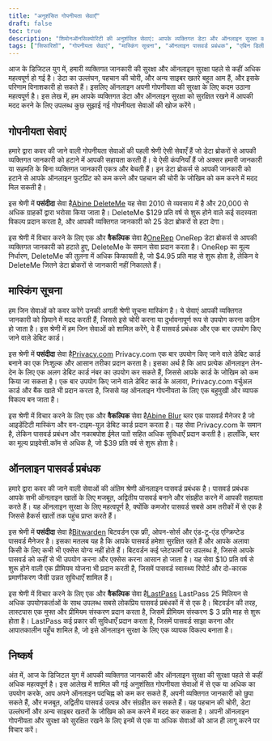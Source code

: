 ```yaml
---
title: "अनुशंसित गोपनीयता सेवाएँ"
draft: false
toc: true
description: "शिमोनऑनसिक्योरिटी की अनुशंसित सेवाएं: आपके व्यक्तिगत डेटा और ऑनलाइन सुरक्षा की सुरक्षा के लिए विश्वसनीय गोपनीयता सेवाओं, सूचना मास्किंग समाधानों और ऑनलाइन पासवर्ड प्रबंधकों की एक सूची। प्रमुख डेटा ब्रोकरों से रिकॉर्ड हटाने, एक बार उपयोग किए जाने वाले डेबिट कार्ड बनाने, पासवर्ड प्रबंधित करने आदि के लिए पसंदीदा विकल्पों की खोज करें।"
tags: ["सिफारिशों", "गोपनीयता सेवाएं", "मास्किंग सूचना", "ऑनलाइन पासवर्ड प्रबंधक", "एबिन डिलीट मी", "एक प्रतिनिधि", "एबिन ब्लर", "गोपनीयता.com", "बिटवर्डन", "E2E एन्क्रिप्टेड", "ऑनलाइन पासवर्ड प्रबंधक"]
---
```

 आज के डिजिटल युग में, हमारी व्यक्तिगत जानकारी की सुरक्षा और ऑनलाइन सुरक्षा पहले से कहीं अधिक महत्वपूर्ण हो गई है। डेटा का उल्लंघन, पहचान की चोरी, और अन्य साइबर खतरे बहुत आम हैं, और इसके परिणाम विनाशकारी हो सकते हैं। इसलिए ऑनलाइन अपनी गोपनीयता की सुरक्षा के लिए कदम उठाना महत्वपूर्ण है। इस लेख में, हम आपके व्यक्तिगत डेटा और ऑनलाइन सुरक्षा को सुरक्षित रखने में आपकी मदद करने के लिए उपलब्ध कुछ सुझाई गई गोपनीयता सेवाओं की खोज करेंगे।

## गोपनीयता सेवाएं

हमारे द्वारा कवर की जाने वाली गोपनीयता सेवाओं की पहली श्रेणी ऐसी सेवाएँ हैं जो डेटा ब्रोकरों से आपकी व्यक्तिगत जानकारी को हटाने में आपकी सहायता करती हैं। ये ऐसी कंपनियाँ हैं जो अक्सर हमारी जानकारी या सहमति के बिना व्यक्तिगत जानकारी एकत्र और बेचती हैं। इन डेटा ब्रोकर्स से आपकी जानकारी को हटाने से आपके ऑनलाइन फुटप्रिंट को कम करने और पहचान की चोरी के जोखिम को कम करने में मदद मिल सकती है।

इस श्रेणी में **पसंदीदा** सेवा है[Abine DeleteMe](https://joindeleteme.com/refer?coupon=RFR-40867-7DWHR4) यह सेवा 2010 से व्यवसाय में है और 20,000 से अधिक ग्राहकों द्वारा भरोसा किया जाता है। DeleteMe $129 प्रति वर्ष से शुरू होने वाले कई सदस्यता विकल्प प्रदान करता है, और आपकी व्यक्तिगत जानकारी को 25 डेटा ब्रोकरों से हटा देगा।

इस श्रेणी में विचार करने के लिए एक और **वैकल्पिक** सेवा है[OneRep](https://onerep.com) OneRep डेटा ब्रोकर्स से आपकी व्यक्तिगत जानकारी को हटाते हुए, DeleteMe के समान सेवा प्रदान करता है। OneRep का मूल्य निर्धारण, DeleteMe की तुलना में अधिक किफायती है, जो $4.95 प्रति माह से शुरू होता है, लेकिन वे DeleteMe जितने डेटा ब्रोकरों से जानकारी नहीं निकालते हैं।

## मास्किंग सूचना

हम जिन सेवाओं को कवर करेंगे उनकी अगली श्रेणी सूचना मास्किंग है। ये सेवाएं आपकी व्यक्तिगत जानकारी को छिपाने में मदद करती हैं, जिससे इसे चोरी करना या दुर्भावनापूर्ण रूप से उपयोग करना कठिन हो जाता है। इस श्रेणी में हम जिन सेवाओं को शामिल करेंगे, वे हैं पासवर्ड प्रबंधक और एक बार उपयोग किए जाने वाले डेबिट कार्ड।

इस श्रेणी में **पसंदीदा** सेवा है[Privacy.com](https://privacy.com/join/SU86Y) Privacy.com एक बार उपयोग किए जाने वाले डेबिट कार्ड बनाने का एक निःशुल्क और आसान तरीका प्रदान करता है। इसका अर्थ है कि आप प्रत्येक ऑनलाइन लेन-देन के लिए एक अलग डेबिट कार्ड नंबर का उपयोग कर सकते हैं, जिससे आपके कार्ड के जोखिम को कम किया जा सकता है। एक बार उपयोग किए जाने वाले डेबिट कार्ड के अलावा, Privacy.com वर्चुअल कार्ड और बैंक खाते भी प्रदान करता है, जिससे यह ऑनलाइन गोपनीयता के लिए एक बहुमुखी और व्यापक विकल्प बन जाता है।

इस श्रेणी में विचार करने के लिए एक और **वैकल्पिक** सेवा है[Abine Blur](https://dnt.abine.com/#/ref_register/pC8ZbvQtt) ब्लर एक पासवर्ड मैनेजर है जो आइडेंटिटी मास्किंग और वन-टाइम-यूज़ डेबिट कार्ड प्रदान करता है। यह सेवा Privacy.com के समान है, लेकिन पासवर्ड प्रबंधन और नकाबपोश ईमेल पतों सहित अधिक सुविधाएँ प्रदान करती है। हालाँकि, ब्लर का मूल्य प्राइवेसी.कॉम से अधिक है, जो $39 प्रति वर्ष से शुरू होता है।

## ऑनलाइन पासवर्ड प्रबंधक

हमारे द्वारा कवर की जाने वाली सेवाओं की अंतिम श्रेणी ऑनलाइन पासवर्ड प्रबंधक है। पासवर्ड प्रबंधक आपके सभी ऑनलाइन खातों के लिए मजबूत, अद्वितीय पासवर्ड बनाने और संग्रहीत करने में आपकी सहायता करते हैं। यह ऑनलाइन सुरक्षा के लिए महत्वपूर्ण है, क्योंकि कमजोर पासवर्ड सबसे आम तरीकों में से एक है जिससे हैकर्स खातों तक पहुंच प्राप्त करते हैं।

इस श्रेणी में **पसंदीदा** सेवा है[Bitwarden](https://bitwarden.com) बिटवर्डन एक फ्री, ओपन-सोर्स और एंड-टू-एंड एन्क्रिप्टेड पासवर्ड मैनेजर है। इसका मतलब यह है कि आपके पासवर्ड हमेशा सुरक्षित रहते हैं और आपके अलावा किसी के लिए कभी भी एक्सेस योग्य नहीं होते हैं। बिटवर्डन कई प्लेटफार्मों पर उपलब्ध है, जिससे आपके पासवर्ड को कहीं से भी उपयोग करना और एक्सेस करना आसान हो जाता है। यह सेवा $10 प्रति वर्ष से शुरू होने वाली एक प्रीमियम योजना भी प्रदान करती है, जिसमें पासवर्ड स्वास्थ्य रिपोर्ट और दो-कारक प्रमाणीकरण जैसी उन्नत सुविधाएँ शामिल हैं।

इस श्रेणी में विचार करने के लिए एक और **वैकल्पिक** सेवा है[LastPass](https://www.lastpass.com/) LastPass 25 मिलियन से अधिक उपयोगकर्ताओं के साथ उपलब्ध सबसे लोकप्रिय पासवर्ड प्रबंधकों में से एक है। बिटवर्डन की तरह, लास्टपास एक मुफ्त और प्रीमियम संस्करण प्रदान करता है, जिसमें प्रीमियम संस्करण $ 3 प्रति माह से शुरू होता है। LastPass कई प्रकार की सुविधाएँ प्रदान करता है, जिसमें पासवर्ड साझा करना और आपातकालीन पहुँच शामिल है, जो इसे ऑनलाइन सुरक्षा के लिए एक व्यापक विकल्प बनाता है।

## निष्कर्ष

अंत में, आज के डिजिटल युग में आपकी व्यक्तिगत जानकारी और ऑनलाइन सुरक्षा की सुरक्षा पहले से कहीं अधिक महत्वपूर्ण है। इस आलेख में शामिल की गई अनुशंसित गोपनीयता सेवाओं में से एक या अधिक का उपयोग करके, आप अपने ऑनलाइन पदचिह्न को कम कर सकते हैं, अपनी व्यक्तिगत जानकारी को छुपा सकते हैं, और मजबूत, अद्वितीय पासवर्ड उत्पन्न और संग्रहीत कर सकते हैं। यह पहचान की चोरी, डेटा उल्लंघनों और अन्य साइबर खतरों के जोखिम को कम करने में मदद कर सकता है। अपनी ऑनलाइन गोपनीयता और सुरक्षा को सुरक्षित रखने के लिए इनमें से एक या अधिक सेवाओं को आज ही लागू करने पर विचार करें।

